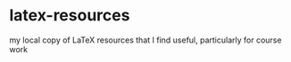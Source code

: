 # latex-resources
my local copy of LaTeX resources that I find useful, particularly for course work
